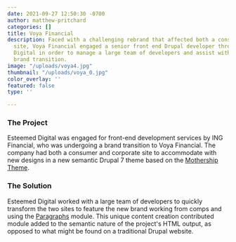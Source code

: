 ```yaml
---
date: 2021-09-27 12:50:30 -0700
author: matthew-pritchard
categories: []
title: Voya Financial
description: Faced with a challenging rebrand that affected both a consumer and corporate
  site, Voya Financial engaged a senior front end Drupal developer through Esteemed
  Digital in order to manage a large team of developers and assist with the company’s
  brand transition.
image: "/uploads/voya4.jpg"
thumbnail: "/uploads/voya_0.jpg"
color_overlay: ''
featured: false
type: ''

---
```

### The Project

Esteemed Digital was engaged for front-end development services by ING Financial, who was undergoing a brand transition to Voya Financial. The company had both a consumer and corporate site to accommodate with new designs in a new semantic Drupal 7 theme based on the [Mothership Theme](https://www.drupal.org/project/mothership).

### The Solution

Esteemed Digital worked with a large team of developers to quickly transform the two sites to feature the new brand working from comps and using the [Paragraphs](https://www.drupal.org/project/paragraphs) module. This unique content creation contributed module added to the semantic nature of the project's HTML output, as opposed to what might be found on a traditional Drupal website.